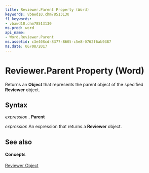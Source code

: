 ```yaml
---
title: Reviewer.Parent Property (Word)
keywords: vbawd10.chm78513130
f1_keywords:
- vbawd10.chm78513130
ms.prod: word
api_name:
- Word.Reviewer.Parent
ms.assetid: c3e408cd-8377-8605-c5e8-0762f6ab0387
ms.date: 06/08/2017
---
```



# Reviewer.Parent Property (Word)

Returns an **Object** that represents the parent object of the specified **Reviewer** object.


## Syntax

 _expression_ . **Parent**

 _expression_ An expression that returns a **Reviewer** object.


## See also


#### Concepts


[Reviewer Object](reviewer-object-word.md)

